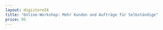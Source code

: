 ```yaml
---
layout: digistore24
title: "Online-Workshop: Mehr Kunden und Aufträge für Selbständige"
price: 95
---
```

